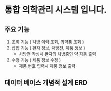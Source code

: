 # 통합 의학관리 시스템 입니다.

## 주요 기능
  1. 조회 기능 ( 처방 이력 조회, 의약품 조회 )
  2. 삽입 기능 ( 환자 정보, 처방전, 제품 정보 )
       - 처방전 작성시 환자의 처방중인 약 자동 출력
  3. 수정 기능 ( 제품 정보 수정 )
       - 제품 번호 입력시 제품 정보 출력

## 데이터 베이스 개념적 설계 ERD

